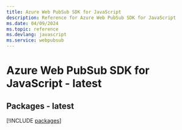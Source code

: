 ```yaml
---
title: Azure Web PubSub SDK for JavaScript
description: Reference for Azure Web PubSub SDK for JavaScript
ms.date: 04/09/2024
ms.topic: reference
ms.devlang: javascript
ms.service: webpubsub
---
```

# Azure Web PubSub SDK for JavaScript - latest
## Packages - latest
[!INCLUDE [packages](web-pubsub-index.md)]